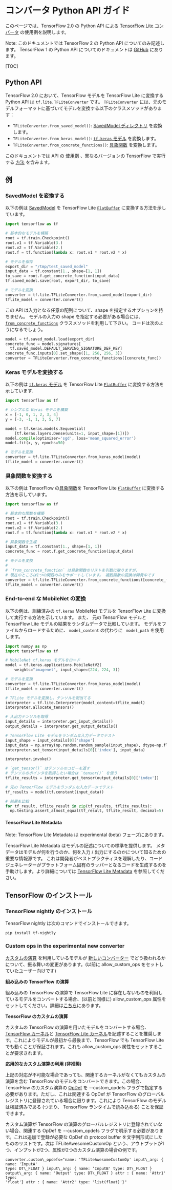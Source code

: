 # コンバータ Python API ガイド

このページでは、TensorFlow 2.0 の Python API による [TensorFlow Lite コンバータ](index.md) の使用例を説明します。

Note: このドキュメントでは TensorFlow 2 の Python API についてのみ記述します。
TensorFlow 1 の Python API についてのドキュメントは [GitHub](https://github.com/tensorflow/tensorflow/blob/master/tensorflow/lite/g3doc/r1/convert/python_api.md) にあります。

[TOC]

## Python API

TensorFlow 2.0 において、TensorFlow モデルを TensorFlow Lite に変換する Python API は `tf.lite.TFLiteConverter` です。
 `TFLiteConverter` には、元のモデルフォーマットに基づいてモデルを変換する以下のクラスメソッドがあります：

*   `TFLiteConverter.from_saved_model()`:
    [SavedModel ディレクトリ](https://www.tensorflow.org/guide/saved_model) を変換します。
*   `TFLiteConverter.from_keras_model()`:
    [`tf.keras` モデル](https://www.tensorflow.org/guide/keras/overview) を変換します。
*   `TFLiteConverter.from_concrete_functions()`:
    [具象関数](https://tensorflow.org/guide/concrete_function) を変換します。


このドキュメントでは API の [使用例](＃examples) 、異なるバージョンの TensorFlow で実行する [方法](#versioning) を含みます。

## 例 <a name="examples"></a>

### SavedModel を変換する <a name="saved_model"></a>

以下の例は [SavedModel](https://www.tensorflow.org/guide/saved_model) を TensorFlow Lite [`FlatBuffer`](https://google.github.io/flatbuffers/) に変換する方法を示しています。

```python
import tensorflow as tf

# 基本的なモデルを構築
root = tf.train.Checkpoint()
root.v1 = tf.Variable(3.)
root.v2 = tf.Variable(2.)
root.f = tf.function(lambda x: root.v1 * root.v2 * x)

# モデルを保存
export_dir = "/tmp/test_saved_model"
input_data = tf.constant(1., shape=[1, 1])
to_save = root.f.get_concrete_function(input_data)
tf.saved_model.save(root, export_dir, to_save)

# モデルを変換
converter = tf.lite.TFLiteConverter.from_saved_model(export_dir)
tflite_model = converter.convert()
```

この API は入力となる任意の配列について、shape を指定するオプションを持ちません。
モデルの入力の shape を指定する必要がある場合には、[`from_concrete_functions`](#concrete_function) クラスメソッドを利用して下さい。
コードは次のようになるでしょう。

```python
model = tf.saved_model.load(export_dir)
concrete_func = model.signatures[
  tf.saved_model.DEFAULT_SERVING_SIGNATURE_DEF_KEY]
concrete_func.inputs[0].set_shape([1, 256, 256, 3])
converter = TFLiteConverter.from_concrete_functions([concrete_func])
```

### Keras モデルを変換する <a name="keras"></a>

以下の例は [`tf.keras` モデル](https://www.tensorflow.org/guide/keras/overview) を TensorFlow Lite [`FlatBuffer`](https://google.github.io/flatbuffers/) に変換する方法を示しています.


```python
import tensorflow as tf

# シンプルな Keras モデルを構築
x = [-1, 0, 1, 2, 3, 4]
y = [-3, -1, 1, 3, 5, 7]

model = tf.keras.models.Sequential(
    [tf.keras.layers.Dense(units=1, input_shape=[1])])
model.compile(optimizer='sgd', loss='mean_squared_error')
model.fit(x, y, epochs=50)

# モデルを変換
converter = tf.lite.TFLiteConverter.from_keras_model(model)
tflite_model = converter.convert()
```

### 具象関数を変換する <a name="concrete_function"></a>

以下の例は TensorFlow の[具象関数](https://tensorflow.org/guide/concrete_function)を
TensorFlow Lite [`FlatBuffer`](https://google.github.io/flatbuffers/)
に変換する方法を示しています。

```python
import tensorflow as tf

# 基本的な関数を構築
root = tf.train.Checkpoint()
root.v1 = tf.Variable(3.)
root.v2 = tf.Variable(2.)
root.f = tf.function(lambda x: root.v1 * root.v2 * x)

# 具象関数を生成
input_data = tf.constant(1., shape=[1, 1])
concrete_func = root.f.get_concrete_function(input_data)

# モデルを変換
#
# `from_concrete_function` は具象関数のリストを引数に取りますが、
# 現在のところは1つの関数のみをサポートしています。 複数関数の変換は開発中です
converter = tf.lite.TFLiteConverter.from_concrete_functions([concrete_func])
tflite_model = converter.convert()
```

### End-to-end な MobileNet の変換 <a name="mobilenet"></a>

以下の例は、訓練済みの `tf.keras` MobileNet モデルを TensorFlow Lite に変換して実行する方法を示しています。
また、 元の TensorFlow モデルと TensorFlow Lite モデルの結果をランダムデータで比較しています。
モデルをファイルからロードするために、 `model_content` の代わりに ` model_path` を使用します。


```python
import numpy as np
import tensorflow as tf

# MobileNet tf.keras モデルをロード
model = tf.keras.applications.MobileNetV2(
    weights="imagenet", input_shape=(224, 224, 3))

# モデルを変換
converter = tf.lite.TFLiteConverter.from_keras_model(model)
tflite_model = converter.convert()

# TFLite モデルを変換し、テンソルを割当てる
interpreter = tf.lite.Interpreter(model_content=tflite_model)
interpreter.allocate_tensors()

# 入出力テンソルを取得
input_details = interpreter.get_input_details()
output_details = interpreter.get_output_details()

# TensorFlow Lite モデルをランダムな入力データでテスト
input_shape = input_details[0]['shape']
input_data = np.array(np.random.random_sample(input_shape), dtype=np.float32)
interpreter.set_tensor(input_details[0]['index'], input_data)

interpreter.invoke()

# `get_tensor()` はテンソルのコピーを返す
# テンソルのポインタを取得したい場合は `tensor()` を使う 
tflite_results = interpreter.get_tensor(output_details[0]['index'])

# 元の TensorFlow モデルをランダムな入力データでテスト
tf_results = model(tf.constant(input_data))

# 結果を比較
for tf_result, tflite_result in zip(tf_results, tflite_results):
  np.testing.assert_almost_equal(tf_result, tflite_result, decimal=5)
```

#### TensorFlow Lite Metadata

Note: TensorFlow Lite Metadata は experimental (beta) フェーズにあります。

TensorFlow Lite Metadata はモデルの記述についての標準を提供します。
メタデータはモデルが何を行うのか、何を入力 / 出力にするのかについて知るための重要な情報源です。
これは開発者がベストプラクティスを理解したり、コードジェネレーターがプラットフォーム固有のラッパーとなるコードを生成するのを手助けします。より詳細については [TensorFlow Lite Metadata](metadata.md) を参照してください。

## TensorFlow のインストール <a name="versioning"></a>

### TensorFlow nightly のインストール <a name="2.0-nightly"></a>

TensorFlow nightly は次のコマンドでインストールできます。

```
pip install tf-nightly
```

### Custom ops in the experimental new converter

[カスタムの演算](https://www.tensorflow.org/lite/guide/ops_custom) を利用しているモデルが [新しいコンバーター](https://github.com/tensorflow/tensorflow/blob/917ebfe5fc1dfacf8eedcc746b7989bafc9588ef/tensorflow/lite/python/lite.py#L81) でどう扱われるかについて、振る舞いの変更があります。(以前に allow\_custom\_ops をセットしていたユーザー向けです)

**組み込みの TensorFlow の演算**

組み込みの TensorFlow の演算で TensorFlow Lite に存在しないものを利用しているモデルをコンバートする場合、(以前と同様に) allow\_custom\_ops 属性をセットしてください。詳細は[こちら](https://www.tensorflow.org/lite/guide/ops_custom)にあります。

**TensorFlow のカスタムの演算**

カスタムの TensorFlow の演算を用いたモデルをコンバートする場合、[TensorFlow カーネル](https://www.tensorflow.org/guide/create_op)と [TensorFlow Lite カーネル](https://www.tensorflow.org/lite/guide/ops_custom)を記述することを推奨します。これによりモデルが最初から最後まで、TensorFlow でも TensorFlow Lite でも動くことが保証されます。これも allow\_custom\_ops 属性をセットすることが要求されます。

**応用的なカスタム演算の利用 (非推奨)**

上記の対応が不可能な場合であっても、関連するカーネルがなくてもカスタムの演算を含む TensorFlow のモデルをコンバートできます。この場合、TensorFlow のカスタム演算の [OpDef](https://github.com/tensorflow/tensorflow/blob/master/tensorflow/core/framework/op_def.proto) を --custom\_opdefs フラグで指定する必要があります。ただし、これは関連する OpDef が TensorFlow のグローバルレジストリに登録されている場合に限ります。これにより TensorFlow のモデルは検証済みである (つまり、 TensorFlow ランタイムで読み込める) ことを保証できます。

カスタム演算が TensorFlow の演算のグローバルレジストリに登録されていない場合、関連する OpDef を --custom\_opdefs フラグで明示する必要があります。これは追加で登録が必要な OpDef の protocol buffer を文字列形式にしたもののリストです。次は TFLiteAwesomeCustomOp という、アウトプットが1つ、インプットが2つ、属性が2つのカスタム演算の場合の例です。

```
converter.custom\_opdefs="name: 'TFLiteAwesomeCustomOp' input\_arg: { name: 'InputA'
type: DT\_FLOAT } input\_arg: { name: ‘InputB' type: DT\_FLOAT }
output\_arg: { name: 'Output' type: DT\_FLOAT } attr : { name: 'Attr1' type:
'float'} attr : { name: 'Attr2' type: 'list(float)'}"
```